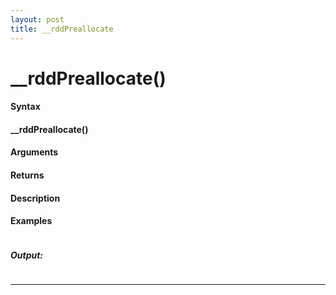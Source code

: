 ```yaml
---
layout: post
title: __rddPreallocate
---
```


# __rddPreallocate()


#### Syntax

#### __rddPreallocate()

#### Arguments

#### Returns

#### Description

#### Examples

```

```

##### Output:

```

```

---